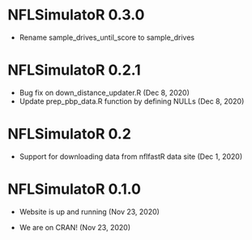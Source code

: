 # NFLSimulatoR 0.3.0

* Rename sample_drives_until_score to sample_drives

# NFLSimulatoR 0.2.1

* Bug fix on down_distance_updater.R (Dec 8, 2020)
* Update prep_pbp_data.R function by defining NULLs (Dec 8, 2020)

# NFLSimulatoR 0.2

* Support for downloading data from nflfastR data site (Dec 1, 2020)

# NFLSimulatoR 0.1.0

* Website is up and running (Nov 23, 2020)

* We are on CRAN! (Nov 23, 2020)

